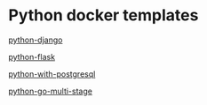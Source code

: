 # Python docker templates

[python-django](python-django/)

[python-flask](python-flask/)

[python-with-postgresql](python-with-postgresql/)

[python-go-multi-stage](python-go-multi-stage/)
